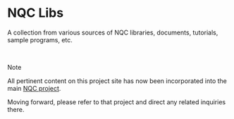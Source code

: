 NQC Libs
========
A collection from various sources of NQC libraries, documents, tutorials, sample programs, etc.

&nbsp;

> [!NOTE]
> All pertinent content on this project site has now been incorporated into the main
> [NQC project](https://github.com/BrickBot/nqc).
>
> Moving forward, please refer to that project and direct any related inquiries there.
